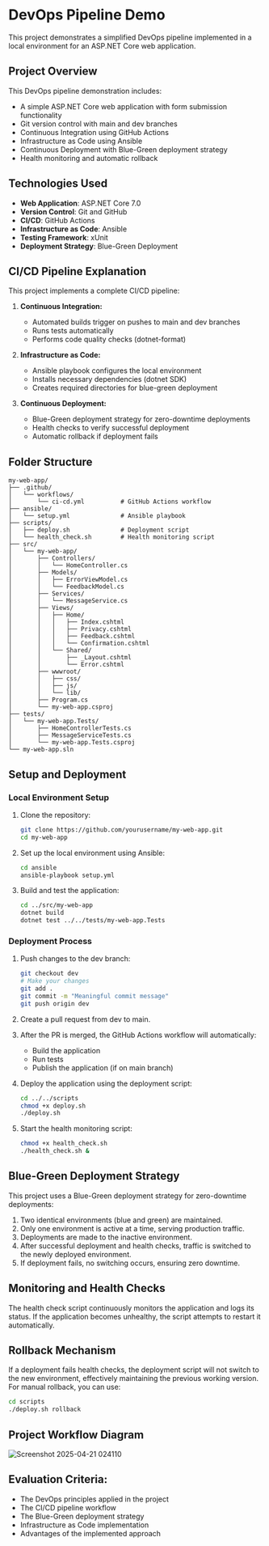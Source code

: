 # DevOps Pipeline Demo

This project demonstrates a simplified DevOps pipeline implemented in a local environment for an ASP.NET Core web application.

## Project Overview

This DevOps pipeline demonstration includes:

- A simple ASP.NET Core web application with form submission functionality
- Git version control with main and dev branches
- Continuous Integration using GitHub Actions
- Infrastructure as Code using Ansible
- Continuous Deployment with Blue-Green deployment strategy
- Health monitoring and automatic rollback

## Technologies Used

- **Web Application**: ASP.NET Core 7.0
- **Version Control**: Git and GitHub
- **CI/CD**: GitHub Actions
- **Infrastructure as Code**: Ansible
- **Testing Framework**: xUnit
- **Deployment Strategy**: Blue-Green Deployment

## CI/CD Pipeline Explanation

This project implements a complete CI/CD pipeline:

1. **Continuous Integration:**
   - Automated builds trigger on pushes to main and dev branches
   - Runs tests automatically
   - Performs code quality checks (dotnet-format)

2. **Infrastructure as Code:**
   - Ansible playbook configures the local environment
   - Installs necessary dependencies (dotnet SDK)
   - Creates required directories for blue-green deployment

3. **Continuous Deployment:**
   - Blue-Green deployment strategy for zero-downtime deployments
   - Health checks to verify successful deployment
   - Automatic rollback if deployment fails

## Folder Structure

```
my-web-app/
├── .github/
│   └── workflows/
│       └── ci-cd.yml          # GitHub Actions workflow
├── ansible/
│   └── setup.yml              # Ansible playbook
├── scripts/
│   ├── deploy.sh              # Deployment script
│   └── health_check.sh        # Health monitoring script
├── src/
│   └── my-web-app/
│       ├── Controllers/
│       │   └── HomeController.cs
│       ├── Models/
│       │   ├── ErrorViewModel.cs
│       │   └── FeedbackModel.cs
│       ├── Services/
│       │   └── MessageService.cs
│       ├── Views/
│       │   ├── Home/
│       │   │   ├── Index.cshtml
│       │   │   ├── Privacy.cshtml
│       │   │   ├── Feedback.cshtml
│       │   │   └── Confirmation.cshtml
│       │   └── Shared/
│       │       ├── _Layout.cshtml
│       │       └── Error.cshtml
│       ├── wwwroot/
│       │   ├── css/
│       │   ├── js/
│       │   └── lib/
│       ├── Program.cs
│       └── my-web-app.csproj
├── tests/
│   └── my-web-app.Tests/
│       ├── HomeControllerTests.cs
│       ├── MessageServiceTests.cs
│       └── my-web-app.Tests.csproj
└── my-web-app.sln
```

## Setup and Deployment

### Local Environment Setup

1. Clone the repository:
   ```bash
   git clone https://github.com/yourusername/my-web-app.git
   cd my-web-app
   ```

2. Set up the local environment using Ansible:
   ```bash
   cd ansible
   ansible-playbook setup.yml
   ```

3. Build and test the application:
   ```bash
   cd ../src/my-web-app
   dotnet build
   dotnet test ../../tests/my-web-app.Tests
   ```

### Deployment Process

1. Push changes to the dev branch:
   ```bash
   git checkout dev
   # Make your changes
   git add .
   git commit -m "Meaningful commit message"
   git push origin dev
   ```

2. Create a pull request from dev to main.

3. After the PR is merged, the GitHub Actions workflow will automatically:
   - Build the application
   - Run tests
   - Publish the application (if on main branch)

4. Deploy the application using the deployment script:
   ```bash
   cd ../../scripts
   chmod +x deploy.sh
   ./deploy.sh
   ```

5. Start the health monitoring script:
   ```bash
   chmod +x health_check.sh
   ./health_check.sh &
   ```

## Blue-Green Deployment Strategy

This project uses a Blue-Green deployment strategy for zero-downtime deployments:

1. Two identical environments (blue and green) are maintained.
2. Only one environment is active at a time, serving production traffic.
3. Deployments are made to the inactive environment.
4. After successful deployment and health checks, traffic is switched to the newly deployed environment.
5. If deployment fails, no switching occurs, ensuring zero downtime.

## Monitoring and Health Checks

The health check script continuously monitors the application and logs its status. If the application becomes unhealthy, the script attempts to restart it automatically.

## Rollback Mechanism

If a deployment fails health checks, the deployment script will not switch to the new environment, effectively maintaining the previous working version. For manual rollback, you can use:

```bash
cd scripts
./deploy.sh rollback
```

## Project Workflow Diagram

![Screenshot 2025-04-21 024110](https://github.com/user-attachments/assets/f2bf4cb1-3ab1-4963-8510-6df2d7047157)


## Evaluation Criteria:


- The DevOps principles applied in the project
- The CI/CD pipeline workflow
- The Blue-Green deployment strategy
- Infrastructure as Code implementation
- Advantages of the implemented approach


